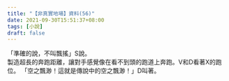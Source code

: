 ```yaml
---
title: "【非真實地場】資料(56)"
date: 2021-09-30T15:51:37+08:00
tags: [小說]
draft: false
---
```


「準確的說，不叫飄搖」S說。  
製造超長的奔跑距離，讓對手感覺像在看不到頭的跑道上奔跑。V和D看著X的跑位。
「空之飄渺！這就是傳說中的空之飄渺！」D叫著。    